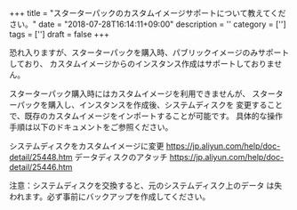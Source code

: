 +++
title = "スターターパックのカスタムイメージサポートについて教えてください。"
date = "2018-07-28T16:14:11+09:00"
description = ''
category = ['']
tags = ['']
draft = false
+++

恐れ入りますが、スターターパックを購入時、パブリックイメージのみサポートしており、
カスタムイメージからのインスタンス作成はサポートしておりません。
 
スターターパック購入時にはカスタムイメージを利用できませんが、
スターターパックを購入し、インスタンスを作成後、システムディスクを
変更することで、既存のカスタムイメージをインポートすることが可能です。
具体的な操作手順は以下のドキュメントをご参照ください。
 
システムディスクをカスタムイメージに変更
https://jp.aliyun.com/help/doc-detail/25448.htm
データディスクのアタッチ
https://jp.aliyun.com/help/doc-detail/25446.htm
 
注意：システムディスクを交換すると、元のシステムディスク上のデータ
は失われます。必ず事前にバックアップを作成してください。
